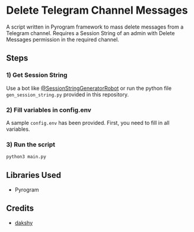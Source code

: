 # Delete Telegram Channel Messages
A script written in Pyrogram framework to mass delete messages from a Telegram channel. Requires a Session String of an admin with Delete Messages permission in the required channel.

## Steps

### 1) Get Session String

Use a bot like <a href="https://t.me/SessionStringGeneratorRobot">@SessionStringGeneratorRobot</a> or run the python file `gen_session_string.py` provided in this repository.

### 2) Fill variables in config.env

A sample `config.env` has been provided. First, you need to fill in all variables.

### 3) Run the script

``` bash
python3 main.py
```

## Libraries Used

- Pyrogram

## Credits

- <a href="https://github.com/dakshy">dakshy</a>